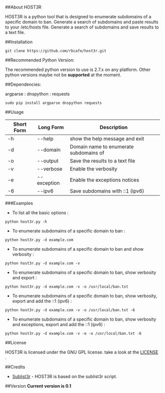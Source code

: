 ##About HOST3R


HOST3R is a python tool that is designed to enumerate subdomains of a specific domain to ban. Generate a search of subdomains and paste results to your /etc/hosts file. Generate a search of subdomains and save results to a text file.


##Installation

```
git clone https://github.com/rbcafe/host3r.git
```

##Recommended Python Version:

The recommended python version to use is 2.7.x on any platform. Other python versions maybe not be **supported** at the moment.

##Dependencies:

argparse : dnspython : requests

```
sudo pip install argparse dnspython requests
```

##Usage

Short Form    | Long Form     | Description
------------- | ------------- |-------------
-h            | --help        | show the help message and exit
-d            | --domain      | Domain name to enumerate subdomains of
-o            | --output      | Save the results to a text file
-v            | --verbose     | Enable the verbosity
-e            | --exception   | Enable the exceptions notices
-6            | --ipv6        | Save subdomains with ::1 (ipv6)

###Examples

* To list all the basic options :

``python host3r.py -h``

* To enumerate subdomains of a specific domain to ban :

``python host3r.py -d example.com``

* To enumerate subdomains of a specific domain to ban and show verbosity :

``python host3r.py -d example.com -v``

* To enumerate subdomains of a specific domain to ban, show verbosity and export :

``python host3r.py -d example.com -v -o /usr/local/ban.txt``

* To enumerate subdomains of a specific domain to ban, show verbosity, export and add the ::1 (ipv6) :

``python host3r.py -d example.com -v -o /usr/local/ban.txt -6``

* To enumerate subdomains of a specific domain to ban, show verbosity and exceptions, export and add the ::1 (ipv6) :

``python host3r.py -d example.com -v -e -o /usr/local/ban.txt -6``


##License

HOST3R is licensed under the GNU GPL license. take a look at the [LICENSE](https://github.com/rbcafe/host3r/LICENSE) .

##Credits

* [Sublist3r](https://github.com/aboul3la/) - HOST3R is based on the sublist3r script.

##Version
**Current version is 0.1**
